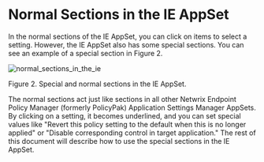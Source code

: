 # Normal Sections in the IE AppSet

In the normal sections of the IE AppSet, you can click on items to select a setting. However, the IE
AppSet also has some special sections. You can see an example of a special section in Figure 2.

![normal_sections_in_the_ie](/img/product_docs/endpointpolicymanager/endpointpolicymanager/applicationsettings/preconfigured/internetexplorer/normal_sections_in_the_ie.webp)

Figure 2. Special and normal sections in the IE AppSet.

The normal sections act just like sections in all other Netwrix Endpoint Policy Manager (formerly
PolicyPak) Application Settings Manager AppSets. By clicking on a setting, it becomes underlined,
and you can set special values like "Revert this policy setting to the default when this is no
longer applied" or "Disable corresponding control in target application." The rest of this document
will describe how to use the special sections in the IE AppSet.
